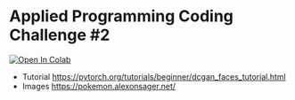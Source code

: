 # Applied Programming Coding Challenge #2

[![Open In Colab](https://colab.research.google.com/assets/colab-badge.svg)](https://colab.research.google.com/github/florianschwanz/fom-applied-programming-challenge/blob/master/notebooks/challenge-2.ipynb)

* Tutorial https://pytorch.org/tutorials/beginner/dcgan_faces_tutorial.html
* Images https://pokemon.alexonsager.net/